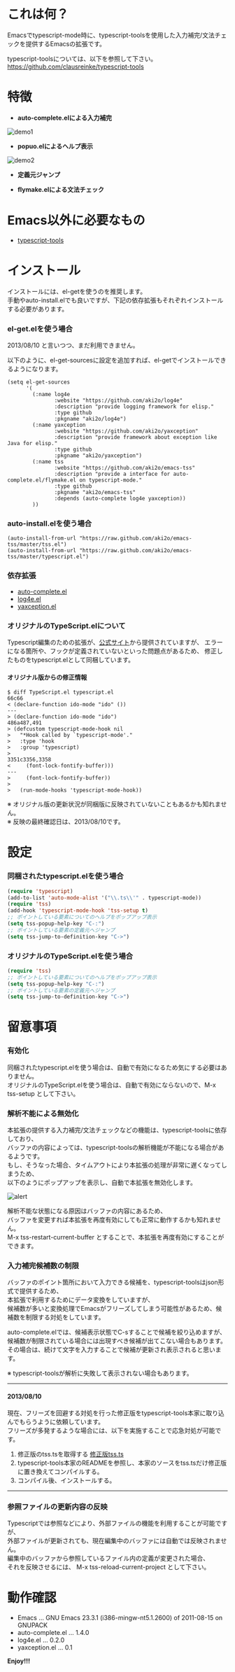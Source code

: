 これは何？
==========

Emacsでtypescript-mode時に、typescript-toolsを使用した入力補完/文法チェックを提供するEmacsの拡張です。

typescript-toolsについては、以下を参照して下さい。  
https://github.com/clausreinke/typescript-tools


特徴
====

* **auto-complete.elによる入力補完**

![demo1](image/demo1.png)

* **popuo.elによるヘルプ表示**

![demo2](image/demo2.png)

* **定義元ジャンプ**

* **flymake.elによる文法チェック**


Emacs以外に必要なもの
=====================

* [typescript-tools](https://github.com/clausreinke/typescript-tools)


インストール
============

インストールには、el-getを使うのを推奨します。  
手動やauto-install.elでも良いですが、下記の依存拡張もそれぞれインストールする必要があります。

### el-get.elを使う場合

2013/08/10 と言いつつ、まだ利用できません。

以下のように、el-get-sourcesに設定を追加すれば、el-getでインストールできるようになります。

    (setq el-get-sources
          '(
            (:name log4e
                   :website "https://github.com/aki2o/log4e"
                   :description "provide logging framework for elisp."
                   :type github
                   :pkgname "aki2o/log4e")
            (:name yaxception
                   :website "https://github.com/aki2o/yaxception"
                   :description "provide framework about exception like Java for elisp."
                   :type github
                   :pkgname "aki2o/yaxception")
            (:name tss
                   :website "https://github.com/aki2o/emacs-tss"
                   :description "provide a interface for auto-complete.el/flymake.el on typescript-mode."
                   :type github
                   :pkgname "aki2o/emacs-tss"
                   :depends (auto-complete log4e yaxception))
            ))

### auto-install.elを使う場合

    (auto-install-from-url "https://raw.github.com/aki2o/emacs-tss/master/tss.el")
    (auto-install-from-url "https://raw.github.com/aki2o/emacs-tss/master/typescript.el")

### 依存拡張

* [auto-complete.el](https://github.com/auto-complete/auto-complete)
* [log4e.el](https://github.com/aki2o/log4e)
* [yaxception.el](https://github.com/aki2o/yaxception)

### オリジナルのTypeScript.elについて

Typescript編集のための拡張が、[公式サイト](http://www.typescriptlang.org/)から提供されていますが、
エラーになる箇所や、フックが定義されていないといった問題点があるため、
修正したものをtypescript.elとして同梱しています。

#### オリジナル版からの修正情報

    $ diff TypeScript.el typescript.el
    66c66
    < (declare-function ido-mode "ido" ())
    ---
    > (declare-function ido-mode "ido")
    486a487,491
    > (defcustom typescript-mode-hook nil
    >   "*Hook called by `typescript-mode'."
    >   :type 'hook
    >   :group 'typescript)
    > 
    3351c3356,3358
    <     (font-lock-fontify-buffer)))
    ---
    >     (font-lock-fontify-buffer))
    > 
    >   (run-mode-hooks 'typescript-mode-hook))

※ オリジナル版の更新状況が同梱版に反映されていないこともあるかも知れません。  
※ 反映の最終確認日は、2013/08/10です。  


設定
====

### 同梱されたtypescript.elを使う場合

```lisp
(require 'typescript)
(add-to-list 'auto-mode-alist '("\\.ts\\'" . typescript-mode))
(require 'tss)
(add-hook 'typescript-mode-hook 'tss-setup t)
;; ポイントしている要素についてのヘルプをポップアップ表示
(setq tss-popup-help-key "C-:")
;; ポイントしている要素の定義元へジャンプ
(setq tss-jump-to-definition-key "C->")
```

### オリジナルのTypeScript.elを使う場合

```lisp
(require 'tss)
;; ポイントしている要素についてのヘルプをポップアップ表示
(setq tss-popup-help-key "C-:")
;; ポイントしている要素の定義元へジャンプ
(setq tss-jump-to-definition-key "C->")
```


留意事項
========

### 有効化

同梱されたtypescript.elを使う場合は、自動で有効になるため気にする必要はありません。  
オリジナルのTypeScript.elを使う場合は、自動で有効にならないので、M-x tss-setup として下さい。

### 解析不能による無効化

本拡張の提供する入力補完/文法チェックなどの機能は、typescript-toolsに依存しており、  
バッファの内容によっては、typescript-toolsの解析機能が不能になる場合があるようです。  
もし、そうなった場合、タイムアウトにより本拡張の処理が非常に遅くなってしまうため、  
以下のようにポップアップを表示し、自動で本拡張を無効化します。

![alert](image/alert.png)

解析不能な状態になる原因はバッファの内容にあるため、  
バッファを変更すれば本拡張を再度有効にしても正常に動作するかも知れません。  
M-x tss-restart-current-buffer とすることで、本拡張を再度有効にすることができます。

### 入力補完候補数の制限

バッファのポイント箇所において入力できる候補を、typescript-toolsはjson形式で提供するため、  
本拡張で利用するためにデータ変換をしていますが、  
候補数が多いと変換処理でEmacsがフリーズしてしまう可能性があるため、候補数を制限する対処をしています。  

auto-complete.elでは、候補表示状態でC-sすることで候補を絞り込めますが、  
候補数が制限されている場合には出現すべき候補が出てこない場合もあります。  
その場合は、続けて文字を入力することで候補が更新され表示されると思います。  

※ typescript-toolsが解析に失敗して表示されない場合もあります。  

----

#### 2013/08/10 

現在、フリーズを回避する対処を行った修正版をtypescript-tools本家に取り込んでもらうように依頼しています。  
フリーズが多発するような場合には、以下を実施することで応急対処が可能です。

1. 修正版のtss.tsを取得する [修正版tss.ts](https://raw.github.com/aki2o/typescript-tools/maxresponses/tss.ts)
2. typescript-tools本家のREADMEを参照し、本家のソースをtss.tsだけ修正版に置き換えてコンパイルする。
3. コンパイル後、インストールする。

----

### 参照ファイルの更新内容の反映

Typescriptでは参照などにより、外部ファイルの機能を利用することが可能ですが、  
外部ファイルが更新されても、現在編集中のバッファには自動では反映されません。  
編集中のバッファから参照しているファイル内の定義が変更された場合、  
それを反映させるには、 M-x tss-reload-current-project として下さい。


動作確認
========

* Emacs ... GNU Emacs 23.3.1 (i386-mingw-nt5.1.2600) of 2011-08-15 on GNUPACK
* auto-complete.el ... 1.4.0
* log4e.el ... 0.2.0
* yaxception.el ... 0.1


**Enjoy!!!**

